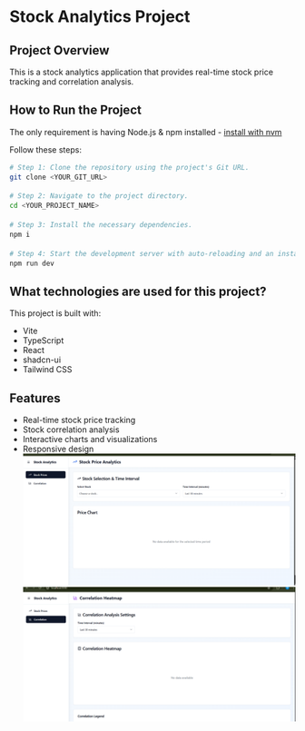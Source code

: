 # Stock Analytics Project

## Project Overview

This is a stock analytics application that provides real-time stock price tracking and correlation analysis.

## How to Run the Project

The only requirement is having Node.js & npm installed - [install with nvm](https://github.com/nvm-sh/nvm#installing-and-updating)

Follow these steps:

```sh
# Step 1: Clone the repository using the project's Git URL.
git clone <YOUR_GIT_URL>

# Step 2: Navigate to the project directory.
cd <YOUR_PROJECT_NAME>

# Step 3: Install the necessary dependencies.
npm i

# Step 4: Start the development server with auto-reloading and an instant preview.
npm run dev
```

## What technologies are used for this project?

This project is built with:

- Vite
- TypeScript
- React
- shadcn-ui
- Tailwind CSS

## Features

- Real-time stock price tracking
- Stock correlation analysis
- Interactive charts and visualizations
- Responsive design
![My Output](output1.png)
![My Output](output2.png)
